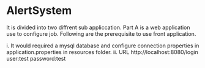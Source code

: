 # AlertSystem
It is divided into two diffrent sub appliccation. 
Part A is a web application use to configure job. Following are the prerequisite to use front application.
  
  
  i. It would required a mysql database and configure connection properties in application.properties in resources  folder.
  ii. URL http://localhost:8080/login user:test password:test
